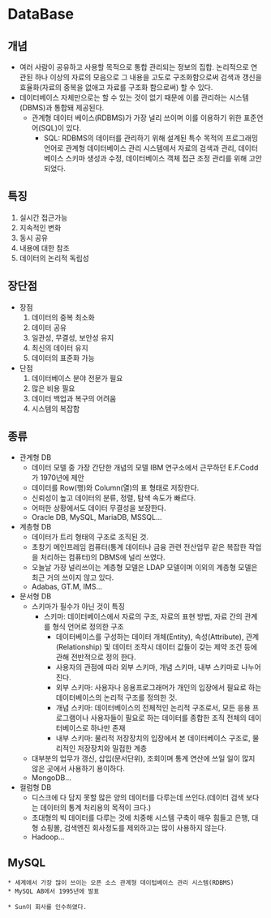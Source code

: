 # DataBase

## 개념
* 여러 사람이 공유하고 사용할 목적으로 통합 관리되는 정보의 집합. 논리적으로 연관된 하나 이상의 자료의 모음으로 그 내용을 고도로 구조화함으로써 검색과 갱신을 효율화(자료의 중복을 없애고 자료를 구조화 함으로써) 할 수 있다. 
* 데이터베이스 자체만으로는 할 수 있는 것이 없기 때문에 이를 관리하는 시스템(DBMS)과 통합돼 제공된다.
	* 관계형 데이터 베이스(RDBMS)가 가장 널리 쓰이며 이를 이용하기 위한 표준언어(SQL)이 있다.
		* SQL: RDBMS의 데이터를 관리하기 위해 설계된 특수 목적의 프로그래밍 언어로 관계형 데이터베이스 관리 시스템에서 자료의 검색과 관리, 데이터베이스 스키마 생성과 수정, 데이터베이스 객체 접근 조정 관리를 위해 고안되었다. 
## 특징 
1. 실시간 접근가능
2. 지속적인 변화
3. 동시 공유
4. 내용에 대한 참조
5. 데이터의 논리적 독립성

## 장단점
* 장점
	1. 데이터의 중복 최소화
	2. 데이터 공유
	3. 일관성, 무결성, 보안성 유지
	4. 최신의 데이터 유지
	5. 데이터의 표준화 가능
* 단점
	1. 데이터베이스 분야 전문가 필요
	2. 많은 비용 필요
	3. 데이터 백업과 복구의 어려움
	4. 시스템의 복잡함

## 종류
* 관계형 DB
	* 데이터 모델 중 가장 간단한 개념의 모델 IBM 연구소에서 근무하던 E.F.Codd가 1970년에 제안
	* 데이터를 Row(행)와 Column(열)의 표 형태로 저장한다.
	* 신뢰성이 높고 데이터의 분류, 정렬, 탐색 속도가 빠르다.
	* 어떠한 상황에서도 데이터 무결성을 보장한다.
	* Oracle DB, MySQL, MariaDB, MSSQL...
* 계층형 DB
	* 데이터가 트리 형태의 구조로 조직된 것.
	* 초창기 메인프레임 컴퓨터(통계 데이터나 금융 관련 전산업무 같은 복잡한 작업을 처리하는 컴퓨터)의 DBMS에 널리 쓰였다.
	* 오늘날 가장 널리쓰이는 계층형 모델은 LDAP 모델이며 이외의 계층형 모델은 최근 거의 쓰이지 않고 있다.
	* Adabas, GT.M, IMS...
* 문서형 DB
	* 스키마가 필수가 아닌 것이 특징
		* 스키마: 데이터베이스에서 자료의 구조, 자료의 표현 방법, 자료 간의 관계를 형식 언어로 정의한 구조
			* 데이터베이스를 구성하는 데이터 개체(Entity), 속성(Attribute), 관계(Relationship) 및 데이터 조작시 데이터 값들이 갖는 제약 조건 등에 관해 전반적으로 정의 한다.
			* 사용자의 관점에 따라 외부 스키마, 개념 스키마, 내부 스키마로 나누어진다.
			- 외부 스키마: 사용자나 응용프로그래머가 개인의 입장에서 필요로 하는 데이터베이스의 논리적 구조를 정의한 것.
			- 개념 스키마: 데이터베이스의 전체적인 논리적 구조로서, 모든 응용 프로그램이나 사용자들이 필요로 하는 데이터를 종합한 조직 전체의 데이터베이스로 하나만 존재
			- 내부 스키마: 물리적 저장장치의 입장에서 본 데이터베이스 구조로, 물리적인 저장장치와 밀접한 계층
	* 대부분의 업무가 갱신, 삽입(문서단위), 조회이며 통계 연산에 쓰일 일이 많지 않은 곳에서 사용하기 용이하다.
	* MongoDB...
* 컬럼형 DB
	* 디스크에 다 담지 못할 많은 양의 데이터를 다루는데 쓰인다.(데이터 검색 보다는 데이터의 통계 처리용의 목적이 크다.)
	* 초대형의 빅 데이터를 다루는 것에 치중해 시스템 구축이 매우 힘들고 은행, 대형 쇼핑몰, 검색엔진 회사정도를 제외하고는 많이 사용하지 않는다.
	* Hadoop...





## MySQL
	* 세계에서 가장 많이 쓰이는 오픈 소스 관계형 데이텁베이스 관리 시스템(RDBMS)
	* MySQL AB에서 1995년에 발표

	* Sun이 회사를 인수하였다.
